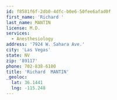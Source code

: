 ```yaml
---
id: f8581f6f-2db0-4dfc-b0e6-50fee6afad0f
first_name: 'Richard '
last_name: MANTIN
license: M.D.
services:
  - Anesthesiology
address: '7924 W. Sahara Ave.'
city: 'Las Vegas'
state: NV
zip: '89117'
phone: 702-838-6100
title: 'Richard  MANTIN'
_geoloc:
  lat: 36.1441
  lng: -115.248
---
```

